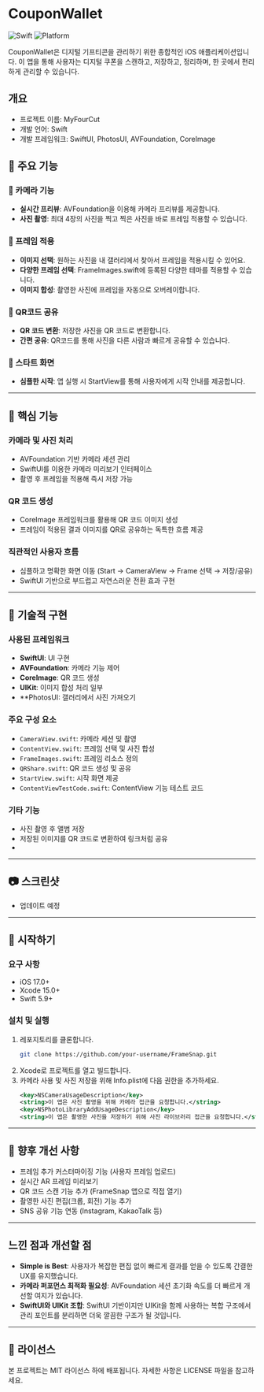 # CouponWallet  
![Swift](https://img.shields.io/badge/Swift-5.9-F05138?logo=swift)
![Platform](https://img.shields.io/badge/Platforms-iOS%2018.0+-007AFF?logo=apple)

CouponWallet은 디지털 기프티콘을 관리하기 위한 종합적인 iOS 애플리케이션입니다. 이 앱을 통해 사용자는 디지털 쿠폰을 스캔하고, 저장하고, 정리하며, 한 곳에서 편리하게 관리할 수 있습니다.

## 개요

- 프로젝트 이름: MyFourCut
- 개발 언어: Swift
- 개발 프레임워크: SwiftUI, PhotosUI, AVFoundation, CoreImage

## 🌟 주요 기능

### 📸 카메라 기능
- **실시간 프리뷰**: AVFoundation을 이용해 카메라 프리뷰를 제공합니다.
- **사진 촬영**: 최대 4장의 사진을 찍고 찍은 사진을 바로 프레임 적용할 수 있습니다.

### 🎨 프레임 적용
- **이미지 선택**: 원하는 사진을 내 갤러리에서 찾아서 프레임을 적용시킬 수 있어요.
- **다양한 프레임 선택**: FrameImages.swift에 등록된 다양한 테마를 적용할 수 있습니다.
- **이미지 합성**: 촬영한 사진에 프레임을 자동으로 오버레이합니다.

### 🔗 QR코드 공유
- **QR 코드 변환**: 저장한 사진을 QR 코드로 변환합니다.
- **간편 공유**: QR코드를 통해 사진을 다른 사람과 빠르게 공유할 수 있습니다.

### 🚀 스타트 화면
- **심플한 시작**: 앱 실행 시 StartView를 통해 사용자에게 시작 안내를 제공합니다.

---

## 📱 핵심 기능

### 카메라 및 사진 처리
- AVFoundation 기반 카메라 세션 관리
- SwiftUI를 이용한 카메라 미리보기 인터페이스
- 촬영 후 프레임을 적용해 즉시 저장 가능

### QR 코드 생성
- CoreImage 프레임워크를 활용해 QR 코드 이미지 생성
- 프레임이 적용된 결과 이미지를 QR로 공유하는 독특한 흐름 제공

### 직관적인 사용자 흐름
- 심플하고 명확한 화면 이동 (Start → CameraView → Frame 선택 → 저장/공유)
- SwiftUI 기반으로 부드럽고 자연스러운 전환 효과 구현

---

## 🔧 기술적 구현

### 사용된 프레임워크
- **SwiftUI**: UI 구현
- **AVFoundation**: 카메라 기능 제어
- **CoreImage**: QR 코드 생성
- **UIKit**: 이미지 합성 처리 일부
- **PhotosUI: 갤러리에서 사진 가져오기

### 주요 구성 요소
- `CameraView.swift`: 카메라 세션 및 촬영
- `ContentView.swift`: 프레임 선택 및 사진 합성
- `FrameImages.swift`: 프레임 리소스 정의
- `QRShare.swift`: QR 코드 생성 및 공유
- `StartView.swift`: 시작 화면 제공
- `ContentViewTestCode.swift`: ContentView 기능 테스트 코드

### 기타 기능
- 사진 촬영 후 앨범 저장
- 저장된 이미지를 QR 코드로 변환하여 링크처럼 공유
- 
---

## 📷 스크린샷
- 업데이트 예정

---

## 🚀 시작하기

### 요구 사항
- iOS 17.0+
- Xcode 15.0+
- Swift 5.9+

### 설치 및 실행
1. 레포지토리를 클론합니다.
    ```bash
    git clone https://github.com/your-username/FrameSnap.git
    ```
2. Xcode로 프로젝트를 열고 빌드합니다.
3. 카메라 사용 및 사진 저장을 위해 Info.plist에 다음 권한을 추가하세요.
    ```xml
    <key>NSCameraUsageDescription</key>
    <string>이 앱은 사진 촬영을 위해 카메라 접근을 요청합니다.</string>
    <key>NSPhotoLibraryAddUsageDescription</key>
    <string>이 앱은 촬영한 사진을 저장하기 위해 사진 라이브러리 접근을 요청합니다.</string>
    ```

---

## 🔮 향후 개선 사항
- 프레임 추가 커스터마이징 기능 (사용자 프레임 업로드)
- 실시간 AR 프레임 미리보기
- QR 코드 스캔 기능 추가 (FrameSnap 앱으로 직접 열기)
- 촬영한 사진 편집(크롭, 회전) 기능 추가
- SNS 공유 기능 연동 (Instagram, KakaoTalk 등)

---

## 느낀 점과 개선할 점

- **Simple is Best**: 사용자가 복잡한 편집 없이 빠르게 결과를 얻을 수 있도록 간결한 UX를 유지했습니다.
- **카메라 퍼포먼스 최적화 필요성**: AVFoundation 세션 초기화 속도를 더 빠르게 개선할 여지가 있습니다.
- **SwiftUI와 UIKit 조합**: SwiftUI 기반이지만 UIKit을 함께 사용하는 복합 구조에서 관리 포인트를 분리하면 더욱 깔끔한 구조가 될 것입니다.

---

## 📝 라이선스

본 프로젝트는 MIT 라이선스 하에 배포됩니다. 자세한 사항은 LICENSE 파일을 참고하세요.
